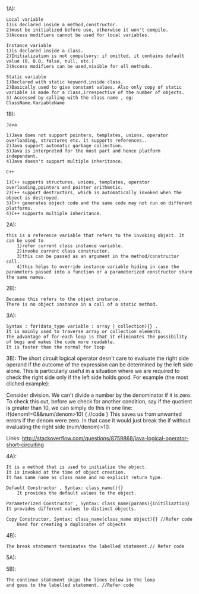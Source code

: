1A):
	

	Local variable
    1)is declared inside a method,constructor.
    2)must be initialized before use, otherwise it won't compile.
	3)Access modifiers cannot be used for local variables.

	Instance variable
    1)is declared inside a class.
    2)Initialization is not compulsory: if omitted, it contains default value (0, 0.0, false, null, etc.)
	3)Access modifiers can be used,visible for all methods.

	Static variable
	1)Declared with static keyword,inside class.
	2)Basically used to give constant values. Also only copy of static variable is made for a class,irrespective of the number of objects.
	3) Accessed by calling with the class name , eg: ClassName.VariableName


1B):

	Java
	
	1)Java does not support pointers, templates, unions, operator overloading, structures etc. it supports references..
	2)Java support automatic garbage collection.
	3)Java is interpreted for the most part and hence platform independent. 
	4)Java doesn't support multiple inheritance.

	C++

	1)C++ supports structures, unions, templates, operator overloading,pointers and pointer arithmetic.
	2)C++ support destructors, which is automatically invoked when the object is destroyed.
	3)C++ generates object code and the same code may not run on different platforms.  
	4)C++ supports multiple inheritance.


2A):

	this is a reference variable that refers to the invoking object. It can be used to
		1)refer current class instance variable.
		2)invoke current class constructor.
		3)this can be passed as an argument in the method/constructor call.
		4)this helps to override instance variable hiding in case the parameters passed into a function or a parameterized constructor share the same names. 

2B):
	
	Because this refers to the object instance.
	There is no object instance in a call of a static method.

			
3A):

	Syntax : for(data_type variable : array | collection){} .
	It is mainly used to traverse array or collection elements.
	The advantage of for-each loop is that it eliminates the possibility of bugs and makes the code more readable.
	It is faster than the normal for loop

3B): The short circuit logical operator desn't care to evaluate the right side operand if the outcome of the expression can be determined by the left side alone. This is particularly useful in a situation where we are required to check the right side only if the left side holds good. For example (the most cliched example):

Consider division. We can't divide a number by the denominator if it is zero. To check this out, before we check for another condition, say if the quotient is greater than 10, we can simply do this in one line:
if(denom!=0&&num/denom>10)
{
//code
}
This saves us from unwanted errors if the denom were zero. In that case it would just break the if without evaluating the right side (num/denom)>10.

Links: http://stackoverflow.com/questions/8759868/java-logical-operator-short-circuiting


4A):

	It is a method that is used to initialize the object.
	It is invoked at the time of object creation. 
	It has same name as class name and no explicit return type.

	Default Constructor , Syntax: class_name(){} 
		It provides the default values to the object.

	Parameterized Constructor , Syntax: class_name(params){initiliaztion}
	It provides different values to distinct objects.

	Copy Constructor, Syntax: class_name(class_name object){} //Refer code
		Used for creating a duplicates of objects

4B):

	The break statement terminates the labelled statement.// Refer code

5A):
		
	
5B):

	The continue statement skips the lines below in the loop
	and goes to the labelled statement. //Refer code

